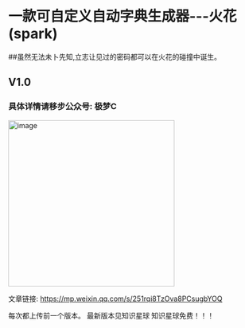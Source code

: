 # 一款可自定义自动字典生成器---火花(spark)
##虽然无法未卜先知,立志让见过的密码都可以在火花的碰撞中诞生。
## V1.0
### 具体详情请移步公众号: 极梦C
<img width="334" alt="image" src="https://user-images.githubusercontent.com/31945727/179481795-adf9c5f6-caa0-4e91-a9aa-a35e44606413.png">

文章链接:
https://mp.weixin.qq.com/s/251rqi8TzOva8PCsugbYOQ

每次都上传前一个版本。
最新版本见知识星球
知识星球免费！！！
